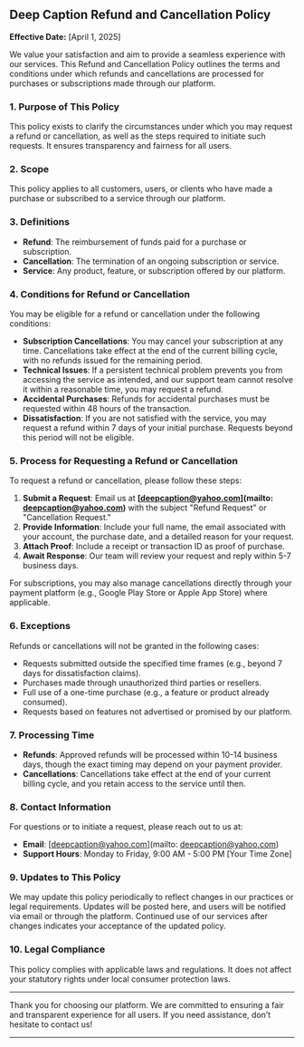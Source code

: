 ## Deep Caption Refund and Cancellation Policy

**Effective Date:** [April 1, 2025]

We value your satisfaction and aim to provide a seamless experience with our services. This Refund and Cancellation Policy outlines the terms and conditions under which refunds and cancellations are processed for purchases or subscriptions made through our platform.

### 1. Purpose of This Policy
This policy exists to clarify the circumstances under which you may request a refund or cancellation, as well as the steps required to initiate such requests. It ensures transparency and fairness for all users.

### 2. Scope
This policy applies to all customers, users, or clients who have made a purchase or subscribed to a service through our platform.

### 3. Definitions
- **Refund**: The reimbursement of funds paid for a purchase or subscription.
- **Cancellation**: The termination of an ongoing subscription or service.
- **Service**: Any product, feature, or subscription offered by our platform.

### 4. Conditions for Refund or Cancellation
You may be eligible for a refund or cancellation under the following conditions:

- **Subscription Cancellations**: You may cancel your subscription at any time. Cancellations take effect at the end of the current billing cycle, with no refunds issued for the remaining period.
- **Technical Issues**: If a persistent technical problem prevents you from accessing the service as intended, and our support team cannot resolve it within a reasonable time, you may request a refund.
- **Accidental Purchases**: Refunds for accidental purchases must be requested within 48 hours of the transaction.
- **Dissatisfaction**: If you are not satisfied with the service, you may request a refund within 7 days of your initial purchase. Requests beyond this period will not be eligible.

### 5. Process for Requesting a Refund or Cancellation
To request a refund or cancellation, please follow these steps:

1. **Submit a Request**: Email us at **[deepcaption@yahoo.com](mailto: deepcaption@yahoo.com)** with the subject "Refund Request" or "Cancellation Request."
2. **Provide Information**: Include your full name, the email associated with your account, the purchase date, and a detailed reason for your request.
3. **Attach Proof**: Include a receipt or transaction ID as proof of purchase.
4. **Await Response**: Our team will review your request and reply within 5-7 business days.

For subscriptions, you may also manage cancellations directly through your payment platform (e.g., Google Play Store or Apple App Store) where applicable.

### 6. Exceptions
Refunds or cancellations will not be granted in the following cases:

- Requests submitted outside the specified time frames (e.g., beyond 7 days for dissatisfaction claims).
- Purchases made through unauthorized third parties or resellers.
- Full use of a one-time purchase (e.g., a feature or product already consumed).
- Requests based on features not advertised or promised by our platform.

### 7. Processing Time
- **Refunds**: Approved refunds will be processed within 10-14 business days, though the exact timing may depend on your payment provider.
- **Cancellations**: Cancellations take effect at the end of your current billing cycle, and you retain access to the service until then.

### 8. Contact Information
For questions or to initiate a request, please reach out to us at:

- **Email**: [deepcaption@yahoo.com](mailto: deepcaption@yahoo.com)
- **Support Hours**: Monday to Friday, 9:00 AM - 5:00 PM [Your Time Zone]

### 9. Updates to This Policy
We may update this policy periodically to reflect changes in our practices or legal requirements. Updates will be posted here, and users will be notified via email or through the platform. Continued use of our services after changes indicates your acceptance of the updated policy.

### 10. Legal Compliance
This policy complies with applicable laws and regulations. It does not affect your statutory rights under local consumer protection laws.

---

Thank you for choosing our platform. We are committed to ensuring a fair and transparent experience for all users. If you need assistance, don’t hesitate to contact us!

---
